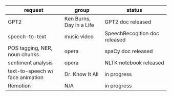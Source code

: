 | request                       | group                     | status      |
|-------------------------------|---------------------------|-------------|
| GPT2                          | Ken Burns, Day in a Life | GPT2 doc released |
| speech-to-text                | music video         | SpeechRecogition doc released |
| POS tagging, NER, noun chunks | opera               |    spaCy doc released     |
| sentiment analysis | opera               |    NLTK notebook released     |
| text-to-speech w/ face animation | Dr. Know It All | in progress |
| Remotion                 | N/A         | in progress        |


